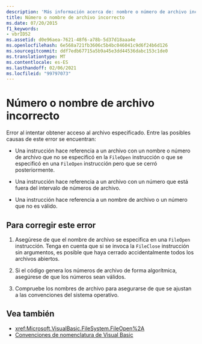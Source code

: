 ```yaml
---
description: 'Más información acerca de: nombre o número de archivo incorrecto'
title: Número o nombre de archivo incorrecto
ms.date: 07/20/2015
f1_keywords:
- vbrID52
ms.assetid: d0e96aea-7621-48f6-a78b-5d37d18aaa4e
ms.openlocfilehash: 6e568a721fb3606c5b4bc046041c9d6f24b6d126
ms.sourcegitcommit: ddf7edb67715a5b9a45e3dd44536dabc153c1de0
ms.translationtype: MT
ms.contentlocale: es-ES
ms.lasthandoff: 02/06/2021
ms.locfileid: "99797073"
---
```

# <a name="bad-file-name-or-number"></a>Número o nombre de archivo incorrecto

Error al intentar obtener acceso al archivo especificado. Entre las posibles causas de este error se encuentran:  
  
- Una instrucción hace referencia a un archivo con un nombre o número de archivo que no se especificó en la `FileOpen` instrucción o que se especificó en una `FileOpen` instrucción pero que se cerró posteriormente.  
  
- Una instrucción hace referencia a un archivo con un número que está fuera del intervalo de números de archivo.  
  
- Una instrucción hace referencia a un nombre de archivo o un número que no es válido.  
  
## <a name="to-correct-this-error"></a>Para corregir este error  
  
1. Asegúrese de que el nombre de archivo se especifica en una `FileOpen` instrucción. Tenga en cuenta que si se invoca la `FileClose` instrucción sin argumentos, es posible que haya cerrado accidentalmente todos los archivos abiertos.  
  
2. Si el código genera los números de archivo de forma algorítmica, asegúrese de que los números sean válidos.  
  
3. Compruebe los nombres de archivo para asegurarse de que se ajustan a las convenciones del sistema operativo.  
  
## <a name="see-also"></a>Vea también

- <xref:Microsoft.VisualBasic.FileSystem.FileOpen%2A>
- [Convenciones de nomenclatura de Visual Basic](../../programming-guide/program-structure/naming-conventions.md)
